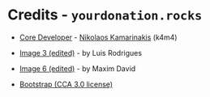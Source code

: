 # Credits - `yourdonation.rocks`

- [Core Developer](nikolaskama.me) - [Nikolaos Kamarinakis](mailto:nikolaskam@gmail.com) (k4m4)

- [Image 3 (edited)](thenounproject.com) - by Luis Rodrigues
- [Image 6 (edited)](thenounproject.com) - by Maxim David

- [Bootstrap (CCA 3.0 license)](http://html5up.net)